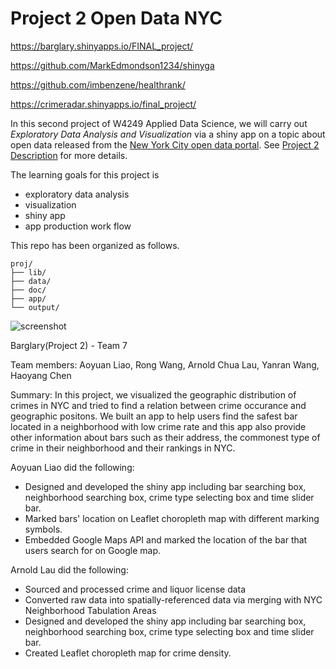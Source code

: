 # Project 2 Open Data NYC
https://barglary.shinyapps.io/FINAL_project/

https://github.com/MarkEdmondson1234/shinyga

https://github.com/imbenzene/healthrank/

https://crimeradar.shinyapps.io/final_project/

In this second project of W4249 Applied Data Science, we will carry out *Exploratory Data Analysis and Visualization* via a shiny app on a topic about open data released from the [New York City open data portal](https://nycopendata.socrata.com/). See [Project 2 Description](project2_desc.md) for more details.  

The learning goals for this project is 
- exploratory data analysis
- visualization
- shiny app
- app production work flow

This repo has been organized as follows.
```
proj/
├── lib/
├── data/
├── doc/
├── app/
└── output/
```
![screenshot](doc/screenshot2.png)

Barglary(Project 2) - Team 7

Team members: Aoyuan Liao, Rong Wang, Arnold Chua Lau, Yanran Wang, Haoyang Chen  

Summary: In this project, we visualized the geographic distribution of crimes in NYC and tried to find a relation between crime occurance and geographic positons. We built an app to help users find the safest bar located in a neighborhood with low crime rate and this app also provide other information about bars such as their address, the commonest type of crime in their neighborhood and their rankings in NYC.

Aoyuan Liao did the following:
* Designed and developed the shiny app including bar searching box, neighborhood searching box, crime type selecting box and time slider bar.
* Marked bars' location on Leaflet choropleth map with different marking symbols.
* Embedded Google Maps API and marked the location of the bar that users search for on Google map.

Arnold Lau did the following:
* Sourced and processed crime and liquor license data
* Converted raw data into spatially-referenced data via merging with NYC Neighborhood Tabulation Areas
* Designed and developed the shiny app including bar searching box, neighborhood searching box, crime type selecting box and time slider bar.
* Created Leaflet choropleth map for crime density.

